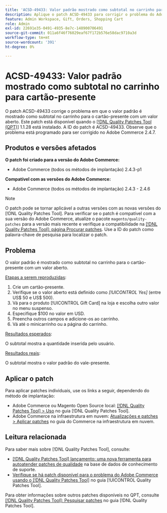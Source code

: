 ```yaml
---
title: 'ACSD-49433: Valor padrão mostrado como subtotal no carrinho para cartão-presente'''
description: Aplique o patch ACSD-49433 para corrigir o problema do Adobe Commerce em que o valor padrão é mostrado como subtotal no carrinho para cartão-presente com um valor aberto.
feature: Admin Workspace, Gift, Orders, Shopping Cart
role: Admin
exl-id: 22691e35-0491-4935-8e7c-148900706491
source-git-commit: 011a6f46f76029eaf67f172b576e58dac9710a3d
workflow-type: tm+mt
source-wordcount: '391'
ht-degree: 0%

---
```


# ACSD-49433: Valor padrão mostrado como subtotal no carrinho para cartão-presente

O patch ACSD-49433 corrige o problema em que o valor padrão é mostrado como subtotal no carrinho para o cartão-presente com um valor aberto. Este patch está disponível quando o [[!DNL Quality Patches Tool (QPT)]](https://experienceleague.adobe.com/en/docs/commerce-operations/tools/quality-patches-tool/quality-patches-tool-to-self-serve-quality-patches) 1.1.28 está instalado. A ID do patch é ACSD-49433. Observe que o problema está programado para ser corrigido no Adobe Commerce 2.4.7.

## Produtos e versões afetados

**O patch foi criado para a versão do Adobe Commerce:**

* Adobe Commerce (todos os métodos de implantação) 2.4.3-p1

**Compatível com as versões do Adobe Commerce:**

* Adobe Commerce (todos os métodos de implantação) 2.4.3 - 2.4.6

>[!NOTE]
>
>O patch pode se tornar aplicável a outras versões com as novas versões do [!DNL Quality Patches Tool]. Para verificar se o patch é compatível com a sua versão do Adobe Commerce, atualize o pacote `magento/quality-patches` para a versão mais recente e verifique a compatibilidade na [[!DNL Quality Patches Tool]: página Procurar patches](https://experienceleague.adobe.com/tools/commerce-quality-patches/index.html). Use a ID do patch como palavra-chave de pesquisa para localizar o patch.

## Problema

O valor padrão é mostrado como subtotal no carrinho para o cartão-presente com um valor aberto.

<u>Etapas a serem reproduzidas</u>:

1. Crie um cartão-presente.
1. Verifique se o valor aberto está definido como *[!UICONTROL Yes]* (entre US$ 50 e US$ 500).
1. Vá para o produto [!UICONTROL Gift Card] na loja e escolha outro valor no menu suspenso.
1. Especifique $100 no valor em USD.
1. Preencha outros campos e adicione-os ao carrinho.
1. Vá até o minicarrinho ou a página do carrinho.

<u>Resultados esperados</u>:

O subtotal mostra a quantidade inserida pelo usuário.

<u>Resultados reais</u>:

O subtotal mostra o valor padrão do vale-presente.

## Aplicar o patch

Para aplicar patches individuais, use os links a seguir, dependendo do método de implantação:

* Adobe Commerce ou Magento Open Source local: [[!DNL Quality Patches Tool] > Uso](/help/tools/quality-patches-tool/usage.md) no guia [!DNL Quality Patches Tool].
* Adobe Commerce na infraestrutura em nuvem: [Atualizações e patches > Aplicar patches](https://experienceleague.adobe.com/docs/commerce-cloud-service/user-guide/develop/upgrade/apply-patches.html) no guia do Commerce na infraestrutura em nuvem.

## Leitura relacionada

Para saber mais sobre [!DNL Quality Patches Tool], consulte:

* [[!DNL Quality Patches Tool] lançamento: uma nova ferramenta para autoatender patches de qualidade](https://experienceleague.adobe.com/en/docs/commerce-operations/tools/quality-patches-tool/quality-patches-tool-to-self-serve-quality-patches) na base de dados de conhecimento de suporte.
* [Verifique se há patch disponível para o problema do Adobe Commerce usando o  [!DNL Quality Patches Tool]](/help/tools/quality-patches-tool/patches-available-in-qpt/check-patch-for-magento-issue-with-magento-quality-patches.md) no guia [!UICONTROL Quality Patches Tool].


Para obter informações sobre outros patches disponíveis no QPT, consulte [[!DNL Quality Patches Tool]: Pesquisar patches](https://experienceleague.adobe.com/tools/commerce-quality-patches/index.html) no guia [!DNL Quality Patches Tool].
